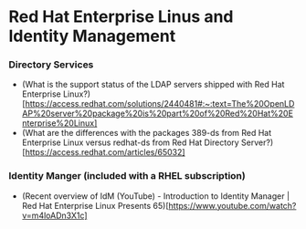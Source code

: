 # Red Hat Enterprise Linus and Identity Management

### Directory Services
- (What is the support status of the LDAP servers shipped with Red Hat Enterprise Linux?)[https://access.redhat.com/solutions/2440481#:~:text=The%20OpenLDAP%20server%20package%20is%20part%20of%20Red%20Hat%20Enterprise%20Linux]
- (What are the differences with the packages 389-ds from Red Hat Enterprise Linux versus redhat-ds from Red Hat Directory Server?)[https://access.redhat.com/articles/65032]

### Identity Manger (included with a RHEL subscription)
- (Recent overview of IdM (YouTube) - Introduction to Identity Manager | Red Hat Enterprise Linux Presents 65)[https://www.youtube.com/watch?v=m4loADn3X1c]
